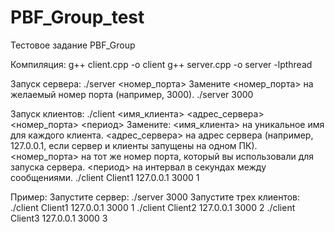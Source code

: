 # PBF_Group_test
Тестовое задание PBF_Group

Компиляция:
g++ client.cpp -o client
g++ server.cpp -o server -lpthread

Запуск сервера:
./server <номер_порта>
Замените <номер_порта> на желаемый номер порта (например, 3000).
./server 3000

Запуск клиентов:
./client <имя_клиента> <адрес_сервера> <номер_порта> <период>
Замените:
<имя_клиента> на уникальное имя для каждого клиента. 
<адрес_сервера> на адрес сервера (например, 127.0.0.1, если сервер и клиенты запущены на одном ПК).
<номер_порта> на тот же номер порта, который вы использовали для запуска сервера.
<период> на интервал в секундах между сообщениями.
./client Client1 127.0.0.1 3000 1


Пример:
Запустите сервер: ./server 3000
Запустите трех клиентов:
./client Client1 127.0.0.1 3000 1
./client Client2 127.0.0.1 3000 2
./client Client3 127.0.0.1 3000 3